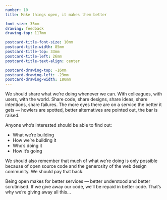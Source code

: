 ```yaml
---
number: 10
title: Make things open, it makes them better

font-size: 35mm
drawing: feedback
drawing-top: 117mm

postcard-title-font-size: 10mm
postcard-title-width: 85mm
postcard-title-top: 33mm
postcard-title-left: 26mm
postcard-title-text-align: center

postcard-drawing-top: -16mm
postcard-drawing-left: -23mm
postcard-drawing-width: 180mm
---
```


We should share what we’re doing whenever we can. With colleagues, with users, with the world. Share code, share designs, share ideas, share intentions, share failures. The more eyes there are on a service the better it gets — howlers are spotted, better alternatives are pointed out, the bar is raised.

Anyone who’s interested should be able to find out:

- What we’re building
- How we’re building it
- Who’s doing it
- How it’s going

We should also remember that much of what we’re doing is only possible because of open source code and the generosity of the web design community. We should pay that back.

Being open makes for better services — better understood and better scrutinised. If we give away our code, we’ll be repaid in better code. That’s why we’re giving away all this...
